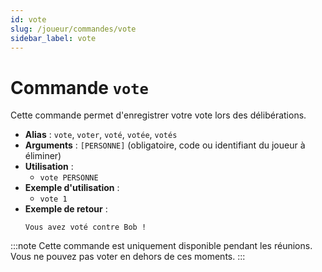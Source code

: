 ```yaml
---
id: vote
slug: /joueur/commandes/vote
sidebar_label: vote
---
```


# Commande `vote`

Cette commande permet d'enregistrer votre vote lors des délibérations.

- **Alias** : `vote`, `voter`, `voté`, `votée`, `votés`
- **Arguments** : `[PERSONNE]` (obligatoire, code ou identifiant du joueur à éliminer)
- **Utilisation** :
  - `vote PERSONNE`
- **Exemple d'utilisation** :
  - `vote 1`
- **Exemple de retour** :
  ```
  Vous avez voté contre Bob !
  ```

:::note
Cette commande est uniquement disponible pendant les réunions. Vous ne pouvez pas voter en dehors de ces moments.
:::